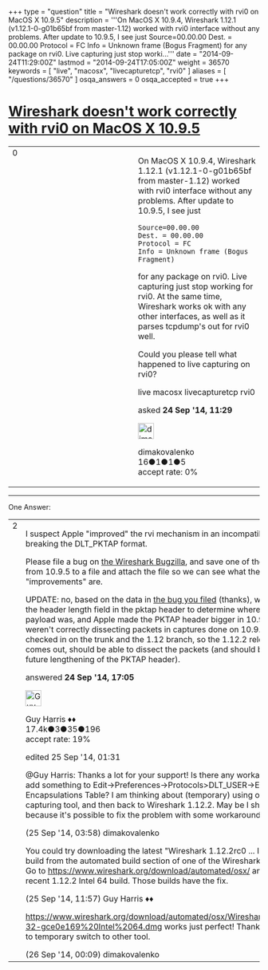 +++
type = "question"
title = "Wireshark doesn&#x27;t work correctly with rvi0 on MacOS X 10.9.5"
description = '''On MacOS X 10.9.4, Wireshark 1.12.1 (v1.12.1-0-g01b65bf from master-1.12) worked with rvi0 interface without any problems. After update to 10.9.5, I see just  Source=00.00.00 Dest. = 00.00.00 Protocol = FC Info = Unknown frame (Bogus Fragment)  for any package on rvi0. Live capturing just stop worki...'''
date = "2014-09-24T11:29:00Z"
lastmod = "2014-09-24T17:05:00Z"
weight = 36570
keywords = [ "live", "macosx", "livecapturetcp", "rvi0" ]
aliases = [ "/questions/36570" ]
osqa_answers = 0
osqa_accepted = true
+++

<div class="headNormal">

# [Wireshark doesn't work correctly with rvi0 on MacOS X 10.9.5](/questions/36570/wireshark-doesnt-work-correctly-with-rvi0-on-macos-x-1095)

</div>

<div id="main-body">

<div id="askform">

<table id="question-table" style="width:100%;"><colgroup><col style="width: 50%" /><col style="width: 50%" /></colgroup><tbody><tr class="odd"><td style="width: 30px; vertical-align: top"><div class="vote-buttons"><div id="post-36570-score" class="post-score" title="current number of votes">0</div><div id="favorite-count" class="favorite-count"></div></div></td><td><div id="item-right"><div class="question-body"><p>On MacOS X 10.9.4, Wireshark 1.12.1 (v1.12.1-0-g01b65bf from master-1.12) worked with rvi0 interface without any problems. After update to 10.9.5, I see just</p><pre><code>Source=00.00.00
Dest. = 00.00.00
Protocol = FC
Info = Unknown frame (Bogus Fragment)</code></pre><p>for any package on rvi0. Live capturing just stop working for rvi0. At the same time, Wireshark works ok with any other interfaces, as well as it parses tcpdump's out for rvi0 well.</p><p>Could you please tell what happened to live capturing on rvi0?</p></div><div id="question-tags" class="tags-container tags">live macosx livecapturetcp rvi0</div><div id="question-controls" class="post-controls"></div><div class="post-update-info-container"><div class="post-update-info post-update-info-user"><p>asked <strong>24 Sep '14, 11:29</strong></p><img src="https://secure.gravatar.com/avatar/bd81007fb5768cea2e679ee9b60084eb?s=32&amp;d=identicon&amp;r=g" class="gravatar" width="32" height="32" alt="dimakovalenko&#39;s gravatar image" /><p>dimakovalenko<br />
<span class="score" title="16 reputation points">16</span><span title="1 badges"><span class="badge1">●</span><span class="badgecount">1</span></span><span title="1 badges"><span class="silver">●</span><span class="badgecount">1</span></span><span title="5 badges"><span class="bronze">●</span><span class="badgecount">5</span></span><br />
<span class="accept_rate" title="Rate of the user&#39;s accepted answers">accept rate:</span> <span title="dimakovalenko has no accepted answers">0%</span></p></div></div><div id="comments-container-36570" class="comments-container"></div><div id="comment-tools-36570" class="comment-tools"></div><div class="clear"></div><div id="comment-36570-form-container" class="comment-form-container"></div><div class="clear"></div></div></td></tr></tbody></table>

------------------------------------------------------------------------

<div class="tabBar">

<span id="sort-top"></span>

<div class="headQuestions">

One Answer:

</div>

</div>

<span id="36575"></span>

<div id="answer-container-36575" class="answer accepted-answer">

<table style="width:100%;"><colgroup><col style="width: 50%" /><col style="width: 50%" /></colgroup><tbody><tr class="odd"><td style="width: 30px; vertical-align: top"><div class="vote-buttons"><div id="post-36575-score" class="post-score" title="current number of votes">2</div></div></td><td><div class="item-right"><div class="answer-body"><p>I suspect Apple "improved" the rvi mechanism in an incompatible fashion, breaking the DLT_PKTAP format.</p><p>Please file a bug on <a href="http://bugs.wireshark.org/">the Wireshark Bugzilla</a>, and save one of the bad captures from 10.9.5 to a file and attach the file so we can see what the result of their "improvements" are.</p><p>UPDATE: no, based on the data in <a href="https://bugs.wireshark.org/bugzilla/show_bug.cgi?id=10502">the bug you filed</a> (thanks), we weren't using the header length field in the pktap header to determine where the packet payload was, and Apple made the PKTAP header bigger in 10.9.5, so we weren't correctly dissecting packets in captures done on 10.9.5. A fix has been checked in on the trunk and the 1.12 branch, so the 1.12.2 release, when it comes out, should be able to dissect the packets (and should be able to handle future lengthening of the PKTAP header).</p></div><div class="answer-controls post-controls"></div><div class="post-update-info-container"><div class="post-update-info post-update-info-user"><p>answered <strong>24 Sep '14, 17:05</strong></p><img src="https://secure.gravatar.com/avatar/f93de7000747ab5efb5acd3034b2ebd7?s=32&amp;d=identicon&amp;r=g" class="gravatar" width="32" height="32" alt="Guy%20Harris&#39;s gravatar image" /><p>Guy Harris ♦♦<br />
<span class="score" title="17443 reputation points"><span>17.4k</span></span><span title="3 badges"><span class="badge1">●</span><span class="badgecount">3</span></span><span title="35 badges"><span class="silver">●</span><span class="badgecount">35</span></span><span title="196 badges"><span class="bronze">●</span><span class="badgecount">196</span></span><br />
<span class="accept_rate" title="Rate of the user&#39;s accepted answers">accept rate:</span> <span title="Guy Harris has 216 accepted answers">19%</span></p></div><div class="post-update-info post-update-info-edited"><p>edited 25 Sep '14, 01:31</p></div></div><div id="comments-container-36575" class="comments-container"><span id="36588"></span><div id="comment-36588" class="comment"><div id="post-36588-score" class="comment-score"></div><div class="comment-text"><p>@Guy Harris: Thanks a lot for your support! Is there any workaround? E.g. to add something to Edit-&gt;Preferences-&gt;Protocols&gt;DLT_USER-&gt;Edit Encapsulations Table? I am thinking about (temporary) using other network capturing tool, and then back to Wireshark 1.12.2. May be I should not do it because it's possible to fix the problem with some workaround right now?</p></div><div id="comment-36588-info" class="comment-info"><span class="comment-age">(25 Sep '14, 03:58)</span> dimakovalenko</div></div><span id="36613"></span><div id="comment-36613" class="comment"><div id="post-36613-score" class="comment-score"></div><div class="comment-text"><p>You could try downloading the latest "Wireshark 1.12.2rc0 ... Intel 64.dmg" build from the automated build section of one of the Wireshark download sites. Go to <a href="https://www.wireshark.org/download/automated/osx/">https://www.wireshark.org/download/automated/osx/</a> and pick the most recent 1.12.2 Intel 64 build. Those builds have the fix.</p></div><div id="comment-36613-info" class="comment-info"><span class="comment-age">(25 Sep '14, 11:57)</span> Guy Harris ♦♦</div></div><span id="36622"></span><div id="comment-36622" class="comment"><div id="post-36622-score" class="comment-score"></div><div class="comment-text"><p><a href="https://www.wireshark.org/download/automated/osx/Wireshark%201.12.2rc0-32-gce0e169%20Intel%2064.dmg">https://www.wireshark.org/download/automated/osx/Wireshark%201.12.2rc0-32-gce0e169%20Intel%2064.dmg</a> works just perfect! Thanks a lot! No need to temporary switch to other tool.</p></div><div id="comment-36622-info" class="comment-info"><span class="comment-age">(26 Sep '14, 00:09)</span> dimakovalenko</div></div></div><div id="comment-tools-36575" class="comment-tools"></div><div class="clear"></div><div id="comment-36575-form-container" class="comment-form-container"></div><div class="clear"></div></div></td></tr></tbody></table>

</div>

<div class="paginator-container-left">

</div>

</div>

</div>

